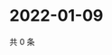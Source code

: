 # 2022-01-09

共 0 条

<!-- BEGIN WEIBO -->
<!-- 最后更新时间 Sun Jan 09 2022 08:54:07 GMT+0800 (China Standard Time) -->

<!-- END WEIBO -->
